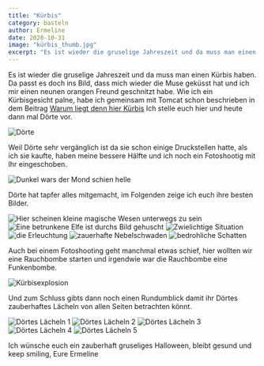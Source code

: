 ```yaml
---
title: "Kürbis"
category: basteln
author: Ermeline
date: 2020-10-31
image: "kürbis_thumb.jpg"
excerpt: "Es ist wieder die gruselige Jahreszeit und da muss man einen Kürbis haben."
---
```

Es ist wieder die gruselige Jahreszeit und da muss man einen Kürbis haben. Da passt es doch ins Bild, dass mich wieder 
die Muse geküsst hat und ich mir einen neunen orangen Freund geschnitzt habe. 
Wie ich ein Kürbisgesicht palne, habe ich gemeinsam mit Tomcat schon beschrieben in dem Beitrag 
[Warum liegt denn hier Kürbis](/2014/10/warum-liegt-denn-hier-kurbis/)
Ich stelle euch hier und heute dann mal Dörte vor. 



![Dörte](P1770019.JPG)

Weil Dörte sehr vergänglich ist da sie schon einige Druckstellen hatte, als ich sie kaufte, haben meine bessere Hälfte 
und ich noch ein Fotoshootig mit Ihr eingeschoben. 

![Dunkel wars der Mond schien helle](P1760999.JPG)

Dörte hat tapfer alles mitgemacht, im Folgenden zeige ich euch ihre 
besten Bilder.

![Hier scheinen kleine magische Wesen unterwegs zu sein](P1760962.JPG)
![Eine betrunkene Elfe ist durchs Bild gehuscht](P1760967.JPG)
![Zwielichtige Situation](P1760984.JPG)
![die Erleuchtung](P1760988.JPG)
![zauerhafte Nebelschwaden](P1760991.JPG)
![bedrohliche Schatten](P1760998.JPG)

Auch bei einem Fotoshooting geht manchmal etwas schief, hier wollten wir eine Rauchbombe starten und irgendwie war die 
Rauchbombe eine Funkenbombe.

![Kürbisexplosion](P1770011.JPG)

Und zum Schluss gibts dann noch einen Rundumblick damit ihr Dörtes zauberhaftes Lächeln von allen Seiten betrachten 
könnt. 

![Dörtes Lächeln 1](P1770026.JPG)
![Dörtes Lächeln 2](P1770025.JPG)
![Dörtes Lächeln 3](P1770024.JPG)
![Dörtes Lächeln 4](P1770023.JPG)
![Dörtes Lächeln 5](P1770020.JPG)

Ich wünsche euch ein zauberhaft gruseliges Halloween, bleibt gesund und keep smiling, Eure Ermeline